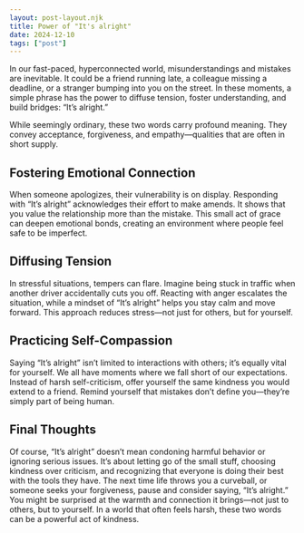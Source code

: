 ```yaml
---
layout: post-layout.njk
title: Power of "It's alright"
date: 2024-12-10
tags: ["post"]
---
```


In our fast-paced, hyperconnected world, misunderstandings and mistakes are inevitable. It could be a friend running late, a colleague missing a deadline, or a stranger bumping into you on the street. In these moments, a simple phrase has the power to diffuse tension, foster understanding, and build bridges: “It’s alright.”

While seemingly ordinary, these two words carry profound meaning. They convey acceptance, forgiveness, and empathy—qualities that are often in short supply.

## Fostering Emotional Connection

When someone apologizes, their vulnerability is on display. Responding with “It’s alright” acknowledges their effort to make amends. It shows that you value the relationship more than the mistake. This small act of grace can deepen emotional bonds, creating an environment where people feel safe to be imperfect.

## Diffusing Tension

In stressful situations, tempers can flare. Imagine being stuck in traffic when another driver accidentally cuts you off. Reacting with anger escalates the situation, while a mindset of “It’s alright” helps you stay calm and move forward. This approach reduces stress—not just for others, but for yourself.

## Practicing Self-Compassion

Saying “It’s alright” isn’t limited to interactions with others; it’s equally vital for yourself. We all have moments where we fall short of our expectations. Instead of harsh self-criticism, offer yourself the same kindness you would extend to a friend. Remind yourself that mistakes don’t define you—they’re simply part of being human.

## Final Thoughts

Of course, “It’s alright” doesn’t mean condoning harmful behavior or ignoring serious issues. It’s about letting go of the small stuff, choosing kindness over criticism, and recognizing that everyone is doing their best with the tools they have. The next time life throws you a curveball, or someone seeks your forgiveness, pause and consider saying, “It’s alright.” You might be surprised at the warmth and connection it brings—not just to others, but to yourself. In a world that often feels harsh, these two words can be a powerful act of kindness.
